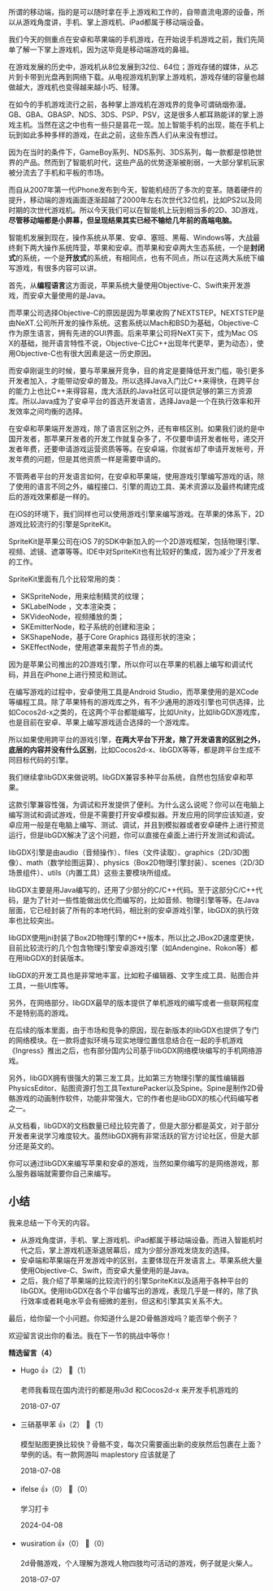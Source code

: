 所谓的移动端，指的是可以随时拿在手上游戏和工作的，自带直流电源的设备，所以从游戏角度讲，手机、掌上游戏机、iPad都属于移动端设备。

我们今天的侧重点在安卓和苹果端的手机游戏，在开始说手机游戏之前，我们先简单了解一下掌上游戏机，因为这毕竟是移动端游戏的鼻祖。

在游戏发展的历史中，游戏机从8位发展到32位、64位；游戏存储的媒体，从芯片到卡带到光盘再到网络下载。从电视游戏机到掌上游戏机，游戏存储的容量也越做越大，游戏机也变得越来越小巧、轻薄。

在如今的手机游戏流行之前，各种掌上游戏机在游戏界的竞争可谓硝烟弥漫。GB、GBA、GBASP、NDS、3DS、PSP、PSV，这是很多人都耳熟能详的掌上游戏主机。当然在这之中也有一些只是昙花一现。加上智能手机的出现，能在手机上玩到如此多种多样的游戏，在此之前，这些东西人们从来没有想过。

因为在当时的条件下，GameBoy系列、NDS系列、3DS系列，每一款都是惊艳世界的产品。然而到了智能机时代，这些产品的优势逐渐被削弱，一大部分掌机玩家被分流去了手机和平板的市场。

而自从2007年第一代iPhone发布到今天，智能机经历了多次的变革。随着硬件的提升，移动端的游戏画面逐渐超越了2000年左右次世代32位机，比如PS2以及同时期的次世代游戏机。所以今天我们可以在智能机上玩到相当多的2D、3D游戏，**尽管移动端都是小屏幕，但呈现结果其实已经不输给几年前的高端电脑。**

智能机发展到现在，操作系统从苹果、安卓、塞班、黑莓、Windows等，大战最终剩下两大操作系统阵营，苹果和安卓。而苹果和安卓两大生态系统，一个是**封闭式**的系统，一个是**开放式**的系统，有相同点，也有不同点，所以在这两大系统下编写游戏，有很多内容可以讲。

首先，从**编程语言**这方面说，苹果系统大量使用Objective-C、Swift来开发游戏，而安卓大量使用的是Java。

而苹果公司选择Objective-C的原因是因为苹果收购了NEXTSTEP。NEXTSTEP是由NeXT.公司所开发的操作系统。这套系统以Mach和BSD为基础，Objective-C作为原生语言，拥有先进的GUI界面。后来苹果公司将NeXT买下，成为Mac OS X的基础，抛开语言特性不说，Objective-C比C++出现年代更早，更为动态），使用Objective-C也有很大因素是这一历史原因。

而安卓刚诞生的时候，要与苹果展开竞争，目的肯定是要降低开发门槛，吸引更多开发者加入，才能带动安卓的普及。所以选择Java入门比C++来得快，在跨平台的能力上也比C++来得容易，庞大活跃的Java社区可以提供足够的第三方资源库。所以Java成为了安卓平台的首选开发语言，选择Java是一个在执行效率和开发效率之间均衡的选择。

在安卓和苹果端开发游戏，除了语言区别之外，还有审核区别。如果我们说的是中国开发者，那苹果开发者的开发工作就复杂多了，不仅要申请开发者帐号，递交开发者年费，还要申请游戏运营资质等等。在安卓端，你就省却了申请开发帐号，开发年费的问题，但是其他资质一样是需要申请的。

不管两者平台的开发语言如何，在安卓和苹果端，使用游戏引擎编写游戏的话，除了使用的语言不同之外，编程接口、引擎的周边工具、美术资源以及最终构建完成后的游戏效果都是一样的。

在iOS的环境下，我们同样也可以使用游戏引擎来编写游戏。在苹果的体系下，2D游戏比较流行的引擎是SpriteKit。

SpriteKit是苹果公司在iOS 7的SDK中新加入的一个2D游戏框架，包括物理引擎、视频、滤镜、遮罩等等。IDE中对SpriteKit也有比较好的集成，因为减少了开发者的工作。

SpriteKit里面有几个比较常用的类：

- SKSpriteNode，用来绘制精灵的纹理；
- SKLabelNode ，文本渲染类；
- SKVideoNode，视频播放的类；
- SKEmitterNode，粒子系统的创建和渲染；
- SKShapeNode，基于Core Graphics 路径形状的渲染；
- SKEffectNode，使用遮罩来裁剪子节点的类。

因为是苹果公司推出的2D游戏引擎，所以你可以在苹果的机器上编写和调试代码，并且在iPhone上进行预览和测试。

在编写游戏的过程中，安卓使用工具是Android Studio，而苹果使用的是XCode等编程工具。除了苹果特有的游戏库之外，有不少通用的游戏引擎也可供选择，比如Cocos2d-x之类的，在这两个平台都能编写，比如Unity，比如libGDX游戏库，也是目前在安卓、苹果上编写游戏适合选择的一个游戏库。

所以如果使用跨平台的游戏引擎，**在两大平台下开发，除了开发语言的区别之外，底层的内容并没有什么区别**，比如Cocos2d-x、libGDX等等，都是跨平台生成不同目标代码的引擎。

我们继续拿libGDX来做说明。libGDX兼容多种平台系统，自然也包括安卓和苹果。

这款引擎兼容性强，为调试和开发提供了便利。为什么这么说呢？你可以在电脑上编写测试和调试游戏，但是不需要打开安卓模拟器。开发应用的同学应该知道，安卓应用一般是在电脑上编写、测试、调试，并且到模拟器或者安卓硬件上进行预览运行，但是libGDX解决了这个问题，你可以直接在桌面上进行开发测试和调试。

libGDX引擎是由audio（音频操作）、files（文件读取）、graphics（2D/3D图像）、math（数学绘图运算）、physics（Box2D物理引擎封装）、scenes（2D/3D场景组件）、utils（内置工具）这些主要模块所组成。

libGDX主要是用Java编写的，还用了少部分的C/C++代码。至于这部分C/C++代码，是为了针对一些性能做出优化而编写的，比如音频、物理引擎等等。在Java层面，它已经封装了所有的本地代码，相比别的安卓游戏引擎，libGDX的执行效率也比较突出。

libGDX使用jni封装了Box2D物理引擎的C++版本，所以比之JBox2D速度更快，目前比较流行的几个包含物理引擎安卓游戏引擎（如Andengine、Rokon等）都在用libGDX的封装版本。

libGDX的开发工具也是非常地丰富，比如粒子编辑器、文字生成工具、贴图合并工具，一些UI库等。

另外，在网络部分，libGDX最早的版本提供了单机游戏的编写或者一些联网程度不是特别高的游戏。

在后续的版本里面，由于市场和竞争的原因，现在新版本的libGDX也提供了专门的网络模块。在一款将虚拟环境与现实地理位置信息结合在一起的手机游戏《Ingress》推出之后，也有部分国内公司基于libGDX网络模块编写的手机网络游戏。

另外，libGDX拥有很强大的第三发工具，比如第三方物理引擎的属性编辑器PhysicsEditor、贴图资源打包工具TexturePacker以及Spine。Spine是制作2D骨骼游戏的动画制作软件，功能非常强大，它的作者也是libGDX的核心代码编写者之一。

从文档看，libGDX的文档数量已经比较完善了，但是大部分都是英文，对于部分开发者来说学习难度较大。虽然libGDX拥有非常活跃的官方讨论社区，但是大部分还是英文的。

你可以通过libGDX来编写苹果和安卓的游戏，当然如果你编写的是网络游戏，那么服务器端就需要你自己来编写。

## 小结

我来总结一下今天的内容。

- 从游戏角度讲，手机、掌上游戏机、iPad都属于移动端设备。而进入智能机时代之后，掌上游戏机逐渐退居幕后，成为少部分游戏发烧友的选择。
- 安卓端和苹果端在开发游戏中的区别，主要体现在开发语言上。苹果系统大量使用Objective-C、Swift，而安卓大量使用的是Java。
- 之后，我介绍了苹果端的比较流行的引擎SpriteKit以及适用于各种平台的libGDX。使用libGDX在各个平台编写出的游戏，表现几乎是一样的，除了执行效率或者耗电水平会有细微的差别，但这和引擎其实关系不大。

最后，给你留一个小问题。你知道什么是2D骨骼游戏吗？能否举个例子？

欢迎留言说出你的看法。我在下一节的挑战中等你！
<div><strong>精选留言（4）</strong></div><ul>
<li><span>Hugo</span> 👍（2） 💬（1）<p>老师我看现在国内流行的都是用u3d 和Cocos2d-x  来开发手机游戏的   </p>2018-07-07</li><br/><li><span>三硝基甲苯</span> 👍（2） 💬（1）<p>模型贴图更换比较快？骨骼不变，每次只需要画出新的皮肤然后包裹在上面？
举例的话。有一款网游叫 maplestory 应该就是了</p>2018-07-08</li><br/><li><span>ifelse</span> 👍（0） 💬（0）<p>学习打卡</p>2024-04-08</li><br/><li><span>wusiration</span> 👍（0） 💬（0）<p>2d骨骼游戏，个人理解为游戏人物四肢均可活动的游戏，例子就是火柴人。</p>2018-07-07</li><br/>
</ul>
